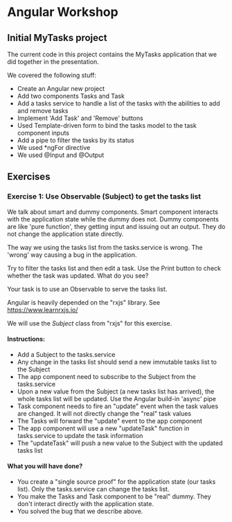 # Angular Workshop

## Initial MyTasks project

The current code in this project contains the MyTasks application that we did together in the presentation. 

We covered the following stuff:
- Create an Angular new project
- Add two components Tasks and Task
- Add a tasks service to handle a list of the tasks with the abilities to add and remove tasks
- Implement 'Add Task' and 'Remove' buttons
- Used Template-driven form to bind the tasks model to the task component inputs
- Add a pipe to filter the tasks by its status
- We used *ngFor directive
- We used @Input and @Output


## Exercises

### Exercise 1: Use Observable (Subject) to get the tasks list

We talk about smart and dummy components. Smart component interacts with the application state while the dummy does not.
Dummy components are like 'pure function', they getting input and issuing out an output. They do not change the application state directly. 

The way we using the tasks list from the tasks.service is wrong. The 'wrong' way causing a bug in the application. 

Try to filter the tasks list and then edit a task. Use the Print button to check whether the task was updated. What do you see?

Your task is to use an Observable to serve the tasks list.

Angular is heavily depended on the "rxjs" library. See https://www.learnrxjs.io/

We will use the *Subject* class from "rxjs" for this exercise.

#### Instructions:
- Add a Subject to the tasks.service
- Any change in the tasks list should send a new immutable tasks list to the Subject
- The app component need to subscribe to the Subject from the tasks.service
- Upon a new value from the Subject (a new tasks list has arrived), the whole tasks list will be updated. Use the Angular build-in 'async' pipe
- Task component needs to fire an "update" event when the task values are changed. It will not directly change the "real" task values
- The Tasks will forward the "update" event to the app component
- The app component will use a new "updateTask" function in tasks.service to update the task information
- The "updateTask" will push a new value to the Subject with the updated tasks list

#### What you will have done?

- You create a "single source proof" for the application state (our tasks list). Only the tasks.service can change the tasks list.
- You make the Tasks and Task component to be "real" dummy. They don't interact directly with the application state.
- You solved the bug that we describe above.
